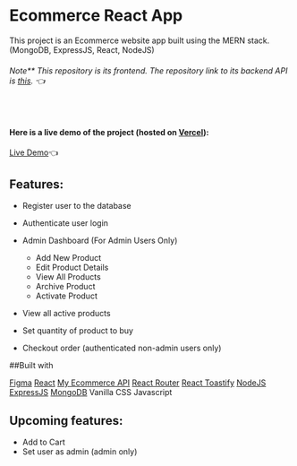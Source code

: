 # Ecommerce React App

This project is an Ecommerce website app built using the MERN stack. (MongoDB, ExpressJS, React, NodeJS)
###### Note** This repository is its frontend. The repository link to its backend API is [this](https://github.com/GITvoren/ecommerce-api). :point_left:
<br/>

#### Here is a live demo of the project (hosted on [Vercel](https://vercel.com/)):
[Live Demo](https://voren-ecommerce-app.vercel.app/):point_left:





## Features:
- Register user to the database
- Authenticate user login

- Admin Dashboard (For Admin Users Only)
  - Add New Product
  - Edit Product Details
  - View All Products
  - Archive Product
  - Activate Product

- View all active products
- Set quantity of product to buy
- Checkout order (authenticated non-admin users only)

##Built with

[Figma](https://figma.com/)
[React](https://reactjs.org/)
[My Ecommerce API](https://github.com/GITvoren/ecommerce-api)
[React Router](https://reactrouter.com/)
[React Toastify](https://www.npmjs.com/package/react-toastify)
[NodeJS](https://nodejs.org/en)
[ExpressJS](https://expressjs.com/)
[MongoDB](https://www.mongodb.com/)
Vanilla CSS
Javascript


## Upcoming features:
- Add to Cart
- Set user as admin (admin only)


